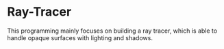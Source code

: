 # Ray-Tracer
This programming mainly focuses on  building a ray tracer, which is able to handle opaque surfaces with lighting and shadows.
